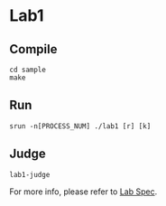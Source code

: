 # Lab1

## Compile

```shell
cd sample
make
```

## Run

```shell
srun -n[PROCESS_NUM] ./lab1 [r] [k]
```

## Judge

```shell
lab1-judge
```

For more info, please refer to [Lab Spec](https://docs.google.com/presentation/d/1pI8w6dGhSOeVS9TX0ja-wQ0fLVUORWylrOqKXkJG2oU/edit#slide=id.p).
